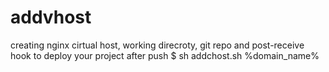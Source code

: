 # addvhost
creating nginx cirtual host, working direcroty, git repo and post-receive hook to deploy your project  after push
$ sh addchost.sh %domain_name%
